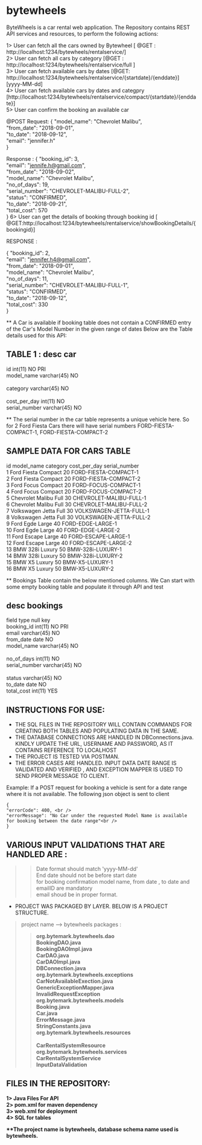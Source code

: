 # bytewheels
ByteWheels is a car rental web application. The Repository contains REST API services and resources, to perform the following actions:

1> User can fetch all the cars owned by Bytewheel [ @GET : http://localhost:1234/bytewheels/rentalservice/] <br /> 
2> User can fetch all cars by category  [@GET : http://localhost:1234/bytewheels/rentalservice/full ]<br /> 
3> User can fetch available cars by dates [@GET: http://localhost:1234/bytewheels/rentalservice/{startdate}/{enddate}] [yyyy-MM-dd]
<br /> 
4> User can fetch available cars by dates and categpry [http://localhost:1234/bytewheels/rentalservice/compact/{startdate}/{enddate}] <br /> 
5> User can confirm the booking an available car  <br /> 
  
  @POST 
  Request:
  {
        "model_name": "Chevrolet Malibu",<br /> 
        "from_date": "2018-09-01", <br /> 
        "to_date": "2018-09-12",<br /> 
        "email": "jennifer.h"<br /> 
  }
  
  Response :
  {
    "booking_id": 3,<br /> 
    "email": "jennife.h@gmail.com",<br /> 
    "from_date": "2018-09-02",<br /> 
    "model_name": "Chevrolet Malibu", <br /> 
    "no_of_days": 19,<br /> 
    "serial_number": "CHEVROLET-MALIBU-FULL-2",<br /> 
    "status": "CONFIRMED",<br /> 
    "to_date": "2018-09-21",<br /> 
    "total_cost": 570<br /> 
}
6> User can get the details of booking through booking id 
[ @GET:http://localhost:1234/bytewheels/rentalservice/showBookingDetails/{bookingid}]

  RESPONSE :
  
  {
    "booking_id": 2,<br /> 
    "email": "jennifer.h4@gmail.com",<br /> 
    "from_date": "2018-09-01",<br /> 
    "model_name": "Chevrolet Malibu", <br /> 
    "no_of_days": 11,<br /> 
    "serial_number": "CHEVROLET-MALIBU-FULL-1",<br /> 
    "status": "CONFIRMED", <br /> 
    "to_date": "2018-09-12", <br /> 
    "total_cost": 330 <br /> 
}

** A Car is available if booking table does not contain a CONFIRMED entry of the Car's Model Number in the given range of dates
Below are the Table details used for this API:

TABLE 1 : 
desc car
--------
id	int(11)	NO	PRI		<br /> 
model_name	varchar(45)	NO	<br /> 		
category	varchar(45)	NO		<br /> 	
cost_per_day	int(11)	NO			<br /> 
serial_number	varchar(45)	NO		<br /> 	

** The serial number in the car table represents a unique vehicle here.
So for 2 Ford Fiesta Cars there will have serial numbers FORD-FIESTA-COMPACT-1, FORD-FIESTA-COMPACT-2

 SAMPLE DATA FOR CARS TABLE 
 --------------------------
id	model_name	category	cost_per_day	serial_number<br /> 
1	Ford Fiesta	Compact	20	FORD-FIESTA-COMPACT-1 <br /> 
2	Ford Fiesta	Compact	20	FORD-FIESTA-COMPACT-2 <br /> 
3	Ford Focus	Compact	20	FORD-FOCUS-COMPACT-1 <br /> 
4	Ford Focus	Compact	20	FORD-FOCUS-COMPACT-2 <br /> 
5	Chevrolet Malibu	Full	30	CHEVROLET-MALIBU-FULL-1 <br /> 
6	Chevrolet Malibu	Full	30	CHEVROLET-MALIBU-FULL-2 <br /> 
7	Volkswagen Jetta	Full	30	VOLKSWAGEN-JETTA-FULL-1 <br /> 
8	Volkswagen Jetta	Full	30	VOLKSWAGEN-JETTA-FULL-2 <br /> 
9	Ford Egde	Large	40	FORD-EDGE-LARGE-1 <br /> 
10	Ford Egde	Large	40	FORD-EDGE-LARGE-2 <br /> 
11	Ford Escape	Large	40	FORD-ESCAPE-LARGE-1 <br /> 
12	Ford Escape	Large	40	FORD-ESCAPE-LARGE-2 <br /> 
13	BMW 328i	Luxury	50	BMW-328i-LUXURY-1 <br /> 
14	BMW 328i	Luxury	50	BMW-328i-LUXURY-2 <br /> 
15	BMW X5	Luxury	50	BMW-X5-LUXURY-1 <br /> 
16	BMW X5	Luxury	50	BMW-X5-LUXURY-2 <br /> 


** Bookings Table contain the below mentioned columns. We Can start with some empty booking table and populate it through API and test

desc bookings
--------------------
field type null key <br /> 
booking_id	int(11)	NO	PRI	<br /> 
email	varchar(45)	NO			<br /> 
from_date	date	NO			<br /> 
model_name	varchar(45)	NO	<br /> 		
no_of_days	int(11)	NO			<br /> 
serial_number	varchar(45)	NO		<br /> 	
status	varchar(45)	NO			<br /> 
to_date	date	NO			<br /> 
total_cost	int(11)	YES			<br /> 

INSTRUCTIONS FOR USE:
------------------------
* THE SQL FILES IN THE REPOSITORY WILL CONTAIN COMMANDS FOR CREATING BOTH TABLES AND POPULATING DATA IN THE SAME.
* THE DATABASE CONNECTIONS ARE HANDLED IN DBConnections.java. KINDLY UPDATE THE URL, USERNAME AND PASSWORD, AS IT CONTAINS REFERENCE TO LOCALHOST
* THE PROJECT IS TESTED VIA POSTMAN. 
* THE ERROR CASES ARE HANDLED. INPUT DATA DATE RANGE IS VALIDATED AND VERIFIED , AND EXCEPTION MAPPER IS USED TO SEND PROPER MESSAGE TO CLIENT.

Example: 
    If a POST request for booking a vehicle is sent for a date range where it is not available. The following json object is sent to client
    
    {
    "errorCode": 400, <br /> 
    "errorMessage": "No Car under the requested Model Name is available for booking between the date range"<br /> 
    }
    
 VARIOUS INPUT VALIDATIONS THAT ARE HANDLED ARE :
 ---------------------------------------------------
 >> Date format should match 'yyyy-MM-dd' <br /> 
 >> End date should not be before start date <br /> 
 >> for booking confirmation model name, from date , to date and emailID are mandatory <br /> 
 >> email shoud be in proper format.<br /> 

* PROJECT WAS PACKAGED BY LAYER. BELOW IS A PROJECT STRUCTURE.
>project name --> bytewheels
> packages :<br /> 
>> <b> org.bytemark.bytewheels.dao <b> <br /> 
  >>BookingDAO.java <br /> 
  >>BookingDAOImpl.java<br /> 
  >>CarDAO.java<br /> 
  >>CarDAOImpl.java<br /> 
  >>DBConnection.java <br /> 
>> <b> org.bytemark.bytewheels.exceptions <b> <br /> 
  >>CarNotAvailableExection.java <br /> 
  >>GenericExceptionMapper.java <br /> 
  >>InvalidRequestException <br /> 
>> <b> org.bytemark.bytewheels.models <b> <br /> 
  >>Booking.java <br /> 
  >>Car.java <br /> 
  >>ErrorMessage.java <br /> 
  >>StringConstants.java <br /> 
>> <b> org.bytemark.bytewheels.resources <b> <br />  
  >>CarRentalSystemResource <br /> 
>> <b> org.bytemark.bytewheels.services <b> <br /> 
  >>CarRentalSystemService <br /> 
  >>InputDataValidation <br /> 
  
FILES IN THE REPOSITORY:
------------------------
1> Java Files For API <br /> 
2> pom.xml for maven dependency <br /> 
3> web.xml for deployment <br /> 
4> SQL for tables <br /> 

**The project name is bytewheels, database schema name used is bytewheels.
